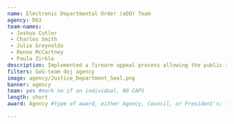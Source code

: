 ```yaml
---
name: Electronic Departmental Order (eDO) Team
agency: DOJ
team-names:
 - Joshua Cutler
 - Charles Smith
 - Julie Greynolds
 - Renee McCartney
 - Paula Zirkle
description: Implemented a firearm appeal process allowing the public to submit requests and receive responses electronically. Their efforts reduced response times by over 95%, decreased staffing needs by over 70%, and improved customer experience.
filters: GoG-team doj agency
image: agency/Justice_Department_Seal.png
banner: agency
team: yes #mark no if an individual, NO CAPS
length: short
award: Agency #type of award, either Agency, Council, or President's; this is case sensitive so make sure to match the options listed exactly. This section generates the format of the card

---
```

